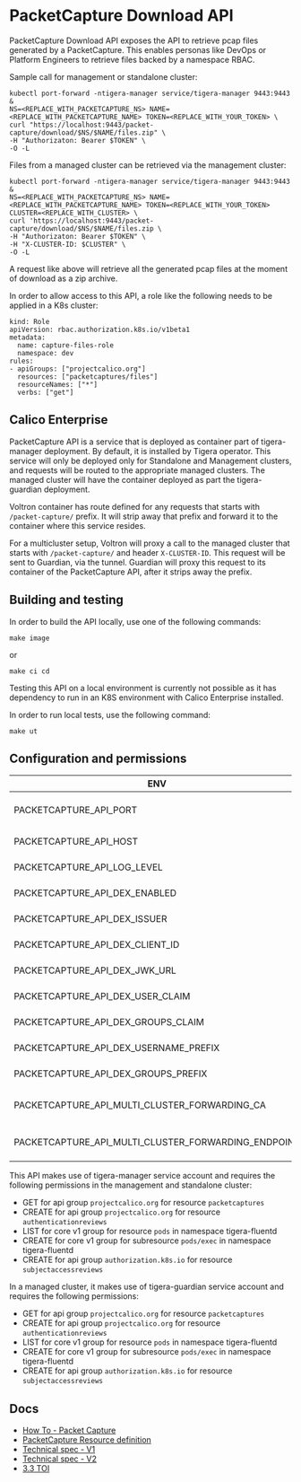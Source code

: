 # PacketCapture Download API

PacketCapture Download API exposes the API to retrieve pcap files generated by a PacketCapture. This enables personas
like DevOps or Platform Engineers to retrieve files backed by a namespace RBAC.  

Sample call for management or standalone cluster:
```
kubectl port-forward -ntigera-manager service/tigera-manager 9443:9443 &
NS=<REPLACE_WITH_PACKETCAPTURE_NS> NAME=<REPLACE_WITH_PACKETCAPTURE_NAME> TOKEN=<REPLACE_WITH_YOUR_TOKEN> \
curl "https://localhost:9443/packet-capture/download/$NS/$NAME/files.zip" \
-H "Authorizaton: Bearer $TOKEN" \
-O -L
```

Files from a managed cluster can be retrieved via the management cluster:

```
kubectl port-forward -ntigera-manager service/tigera-manager 9443:9443 &
NS=<REPLACE_WITH_PACKETCAPTURE_NS> NAME=<REPLACE_WITH_PACKETCAPTURE_NAME> TOKEN=<REPLACE_WITH_YOUR_TOKEN> CLUSTER=<REPLACE_WITH_CLUSTER> \
curl 'https://localhost:9443/packet-capture/download/$NS/$NAME/files.zip \
-H "Authorizaton: Bearer $TOKEN" \
-H "X-CLUSTER-ID: $CLUSTER" \
-O -L
```

A request like above will retrieve all the generated pcap files at the moment of download as a zip archive.

In order to allow access to this API, a role like the following needs to be applied in a K8s cluster:

```
kind: Role
apiVersion: rbac.authorization.k8s.io/v1beta1
metadata:
  name: capture-files-role
  namespace: dev
rules:
- apiGroups: ["projectcalico.org"]
  resources: ["packetcaptures/files"]
  resourceNames: ["*"]
  verbs: ["get"]
```

## Calico Enterprise

PacketCapture API is a service that is deployed as container part of tigera-manager deployment. By default, it is
installed by Tigera operator. This service will only be deployed only for Standalone and Management clusters, and requests
will be routed to the appropriate managed clusters. The managed cluster will have the container deployed as part the
tigera-guardian deployment.

Voltron container has route defined for any requests that starts with `/packet-capture/` prefix. It will strip away that 
prefix and forward it to the container where this service resides.

For a multicluster setup, Voltron will proxy a call to the managed cluster that starts with `/packet-capture/` and header `X-CLUSTER-ID`. This
request will be sent to Guardian, via the tunnel. Guardian will proxy this request to its container of the PacketCapture
API, after it strips away the prefix.

## Building and testing

In order to build the API locally, use one of the following commands:

```
make image
```

or

```
make ci cd
```

Testing this API on a local environment is currently not possible as it has dependency to run in an K8S environment
with Calico Enterprise installed.

In order to run local tests, use the following command:

```
make ut
```

## Configuration and permissions

| ENV        | Default value          | Description  |
| ------------- |:-------------:| -----:|
| PACKETCAPTURE_API_PORT      | `8444` | Local Port to start the service |
| PACKETCAPTURE_API_HOST      | <empty>      |   Host for the service |
| PACKETCAPTURE_API_LOG_LEVEL | `Info`      |    Log Level across service |
| PACKETCAPTURE_API_DEX_ENABLED | `False`      |    Enable Dex for authentication |
| PACKETCAPTURE_API_DEX_ISSUER | `https://127.0.0.1:5556/dex`      |    Dex Setup Configuration |
| PACKETCAPTURE_API_DEX_CLIENT_ID | `tigera-manager`      |    Dex Setup Configuration |
| PACKETCAPTURE_API_DEX_JWK_URL | `https://tigera-dex.tigera-dex.svc.cluster.local:5556/dex/keys`     |    Dex Setup Configuration |
| PACKETCAPTURE_API_DEX_USER_CLAIM | `email`      |    Dex Setup Configuration |
| PACKETCAPTURE_API_DEX_GROUPS_CLAIM | <empty>      |    Dex Setup Configuration |
| PACKETCAPTURE_API_DEX_USERNAME_PREFIX | <empty>      |    Dex Setup Configuration |
| PACKETCAPTURE_API_DEX_GROUPS_PREFIX | <empty>      |    Dex Setup Configuration |
| PACKETCAPTURE_API_MULTI_CLUSTER_FORWARDING_CA | `/manager-tls/cert`      |    CA certificate for multicluster communication |
| PACKETCAPTURE_API_MULTI_CLUSTER_FORWARDING_ENDPOINT | `https://localhost:9443`      |    CA endpoint for multicluster communication |


This API makes use of tigera-manager service account and requires the following permissions in the management and standalone cluster:
- GET for api group `projectcalico.org` for resource `packetcaptures`
- CREATE for api group `projectcalico.org` for resource `authenticationreviews`
- LIST for core v1 group for resource `pods` in namespace tigera-fluentd
- CREATE for core v1 group for subresource `pods/exec` in namespace tigera-fluentd
- CREATE for api group `authorization.k8s.io` for resource `subjectaccessreviews`

In a managed cluster, it makes use of tigera-guardian service account and requires the following permissions:
- GET for api group `projectcalico.org` for resource `packetcaptures`
- CREATE for api group `projectcalico.org` for resource `authenticationreviews`
- LIST for core v1 group for resource `pods` in namespace tigera-fluentd
- CREATE for core v1 group for subresource `pods/exec` in namespace tigera-fluentd
- CREATE for api group `authorization.k8s.io` for resource `subjectaccessreviews`


## Docs
- [How To - Packet Capture](https://docs.tigera.io/visibility/packetcapture)
- [PacketCapture Resource definition](https://docs.tigera.io/reference/resources/packetcapture)
- [Technical spec - V1](https://docs.google.com/document/d/1gsiogi9kdXDTFjtIOiXoI2uFk47kVZclqc0Gqqs8fLg/edit?usp=sharing)  
- [Technical spec - V2](https://docs.google.com/document/d/14suOeADcIcH8pmG64VjFiCjC44J3JQYRZTfXr6cpfEc/edit?usp=sharing)
- [3.3 TOI](https://docs.google.com/presentation/d/1LRYT9Aqm8ak5crg0UGGIQwui7LgcUTXhI8AK-dO1E7U/edit?usp=sharing)
